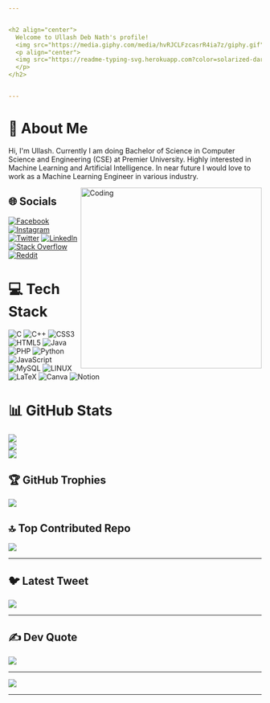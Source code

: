 ```yaml
---


<h2 align="center">
  Welcome to Ullash Deb Nath's profile!
  <img src="https://media.giphy.com/media/hvRJCLFzcasrR4ia7z/giphy.gif" width="28">
  <p align="center">
  <img src="https://readme-typing-svg.herokuapp.com?color=solarized-dark&center=true&vCenter=true&lines=Passionate;Ideator;Dreamer"><br>
  </p>
</h2>


---
```



# 💫 About Me
Hi, I'm Ullash. Currently I am doing Bachelor of Science in Computer Science and Engineering (CSE) at Premier University. Highly interested in Machine Learning and Artificial Intelligence. In near future I would love to work as a Machine Learning Engineer in various industry.


<img alt="Coding" src="https://camo.githubusercontent.com/c6deab2f711f5000f9f6fc6e38a4f413ed50392c11a2938a351155cb137c6c81/68747470733a2f2f692e70696e696d672e636f6d2f6f726967696e616c732f36362f38332f33652f36363833336530376436666239656235643732346534376430633831343238352e6769663f7261773d74727565" width='360' align="right"/>


## 🌐 Socials
[![Facebook](https://img.shields.io/badge/Facebook-%231877F2.svg?logo=Facebook&logoColor=white)](https://facebook.com/Ullash.Deb.Nath.1) [![Instagram](https://img.shields.io/badge/Instagram-%23E4405F.svg?logo=Instagram&logoColor=white)](https://instagram.com/Ullash_Deb_Nath) [![Twitter](https://img.shields.io/badge/Twitter-%231DA1F2.svg?logo=Twitter&logoColor=white)](https://twitter.com/Ullash_Deb_Nath) [![LinkedIn](https://img.shields.io/badge/LinkedIn-%230077B5.svg?logo=linkedin&logoColor=white)](https://linkedin.com/in/Ullash-Deb-Nath) [![Stack Overflow](https://img.shields.io/badge/-Stackoverflow-FE7A16?logo=stack-overflow&logoColor=white)](https://stackoverflow.com/users/20997237) [![Reddit](https://img.shields.io/badge/Reddit-%23FF4500.svg?logo=Reddit&logoColor=white)](https://reddit.com/user/Ullash_Deb_Nath) 


# 💻 Tech Stack
![C](https://img.shields.io/badge/c-%2300599C.svg?style=flat&logo=c&logoColor=white) ![C++](https://img.shields.io/badge/c++-%2300599C.svg?style=flat&logo=c%2B%2B&logoColor=white) ![CSS3](https://img.shields.io/badge/css3-%231572B6.svg?style=flat&logo=css3&logoColor=white) ![HTML5](https://img.shields.io/badge/html5-%23E34F26.svg?style=flat&logo=html5&logoColor=white) ![Java](https://img.shields.io/badge/java-%23ED8B00.svg?style=flat&logo=java&logoColor=white) ![PHP](https://img.shields.io/badge/php-%23777BB4.svg?style=flat&logo=php&logoColor=white) ![Python](https://img.shields.io/badge/python-3670A0?style=flat&logo=python&logoColor=ffdd54) ![JavaScript](https://img.shields.io/badge/javascript-%23323330.svg?style=flat&logo=javascript&logoColor=%23F7DF1E) ![MySQL](https://img.shields.io/badge/mysql-%2300f.svg?style=flat&logo=mysql&logoColor=white) ![LINUX](https://img.shields.io/badge/Linux-FCC624?style=flat&logo=linux&logoColor=black) ![LaTeX](https://img.shields.io/badge/latex-%23008080.svg?style=flat&logo=latex&logoColor=white) ![Canva](https://img.shields.io/badge/Canva-%2300C4CC.svg?style=flat&logo=Canva&logoColor=white) ![Notion](https://img.shields.io/badge/Notion-%23000000.svg?style=flat&logo=notion&logoColor=white)


# 📊 GitHub Stats
![](https://github-readme-stats.vercel.app/api?username=Ullash-Deb-Nath&theme=react&hide_border=false&include_all_commits=false&count_private=false)<br/>
![](https://github-readme-streak-stats.herokuapp.com/?user=Ullash-Deb-Nath&theme=react&hide_border=false)<br/>
![](https://github-readme-stats.vercel.app/api/top-langs/?username=Ullash-Deb-Nath&theme=react&hide_border=false&include_all_commits=false&count_private=false&layout=compact)


## 🏆 GitHub Trophies
![](https://github-profile-trophy.vercel.app/?username=Ullash-Deb-Nath&theme=algolia&no-frame=false&no-bg=false&margin-w=4)


## 🔝 Top Contributed Repo
![](https://github-contributor-stats.vercel.app/api?username=Ullash-Deb-Nath&limit=5&theme=algolia&combine_all_yearly_contributions=true)


---


## 🐦 Latest Tweet
[![](https://gtce.itsvg.in/api?username=Ullash_Deb_Nath)](https://github.com/VishwaGauravIn/github-twitter-card-embed)


---


## ✍️ Dev Quote
![](https://quotes-github-readme.vercel.app/api?type=horizontal&theme=radical)


---


[![](https://visitcount.itsvg.in/api?id=Ullash-Deb-Nath&icon=2&color=1)](https://visitcount.itsvg.in)


---

